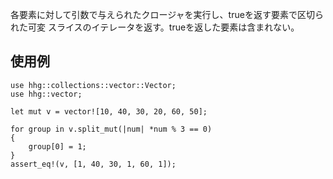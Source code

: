 各要素に対して引数で与えられたクロージャを実行し、trueを返す要素で区切られた可変
スライスのイテレータを返す。trueを返した要素は含まれない。

## 使用例

```
use hhg::collections::vector::Vector;
use hhg::vector;

let mut v = vector![10, 40, 30, 20, 60, 50];

for group in v.split_mut(|num| *num % 3 == 0)
{
    group[0] = 1;
}
assert_eq!(v, [1, 40, 30, 1, 60, 1]);
```
